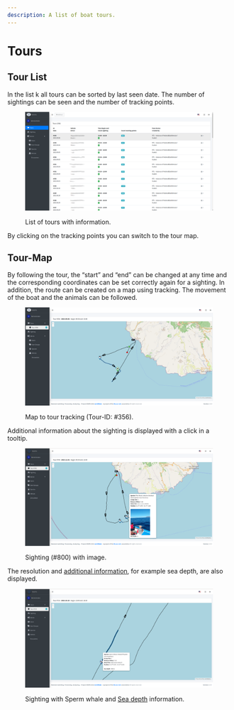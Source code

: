 ```yaml
---
description: A list of boat tours.
---
```


# Tours

## Tour List

In the list k all tours can be sorted by last seen date. The number of sightings can be seen and the number of tracking points.

<figure><img src="../../.gitbook/assets/mwpa_screenshot_tour1.png" alt=""><figcaption><p>List of tours with information.</p></figcaption></figure>

By clicking on the tracking points you can switch to the tour map.

## Tour-Map

By following the tour, the “start” and “end” can be changed at any time and the corresponding coordinates can be set correctly again for a sighting. In addition, the route can be created on a map using tracking. The movement of the boat and the animals can be followed.

<figure><img src="../../.gitbook/assets/mwpa_screenshot_tour_map.png" alt=""><figcaption><p>Map to tour tracking (Tour-ID: #356).</p></figcaption></figure>

Additional information about the sighting is displayed with a click in a tooltip.

<figure><img src="../../.gitbook/assets/mwpa_screenshot_tour_map2.png" alt=""><figcaption><p>Sighting (#800) with image.</p></figcaption></figure>

The resolution and [additional information](../construction.md#more-data-for-the-sightings), for example sea depth, are also displayed.

<figure><img src="../../.gitbook/assets/mwpa_screenshot_tour_map3.png" alt=""><figcaption><p>Sighting with Sperm whale and <a href="../construction.md#more-data-for-the-sightings">Sea depth</a> information.</p></figcaption></figure>
